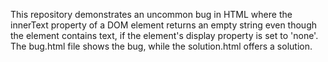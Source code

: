 This repository demonstrates an uncommon bug in HTML where the innerText property of a DOM element returns an empty string even though the element contains text, if the element's display property is set to 'none'. The bug.html file shows the bug, while the solution.html offers a solution.